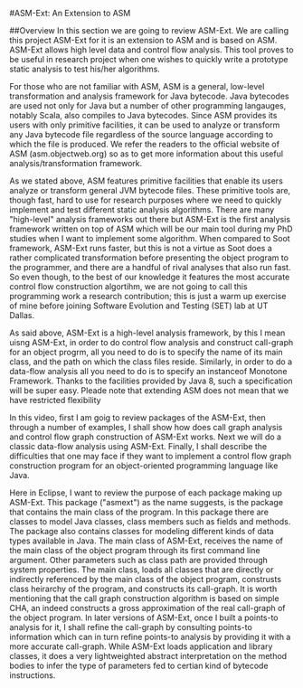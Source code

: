 #ASM-Ext: An Extension to ASM

##Overview
In this section we are going to review ASM-Ext. We are calling this project ASM-Ext for it is an extension
to ASM and is based on ASM. ASM-Ext allows high level data and control flow analysis. This tool proves to be
useful in research project when one wishes to quickly write a prototype static analysis to test his/her
algorithms.

For those who are not familiar with ASM, ASM is a general, low-level transformation and analysis framework
for Java bytecode. Java bytecodes are used not only for Java but a number of other programming langauges,
notably Scala, also compiles to Java bytecodes. Since ASM provides its users with only primitive facilities,
it can be used to analyze or transform any Java bytecode file regardless of the source language according to
which the file is produced. We refer the readers to the official website of ASM (asm.objectweb.org) so as to
get more information about this useful analysis/transformation framework.

As we stated above, ASM features primitive facilities that enable its users analyze or transform general JVM
bytecode files. These primitive tools are, though fast, hard to use for research purposes where we need to
quickly implement and test different static analysis algorithms. There are many "high-level" analysis frameworks
out there but ASM-Ext is the first analysis framework written on top of ASM which will be our main tool
during my PhD studies when I want to implement some algorithm. When compared to Soot framework, ASM-Ext runs
faster, but this is not a virtue as Soot does a rather complicated transformation before presenting the object
program to the programmer, and there are a handful of rival analyses that also run fast. So even though, to the
best of our knowledge it features the most accurate control flow construction algortihm, we are not going to call
this programming work a research contribution; this is just a warm up exercise of mine before joining Software
Evolution and Testing (SET) lab at UT Dallas.

As said above, ASM-Ext is a high-level analysis framework, by this I mean uisng ASM-Ext, in order to do control
flow analysis and construct call-graph for an object progrm, all you need to do is to specify the name of
its main class, and the path on which the class files reside. Similarly, in order to do a data-flow analysis
all you need to do is to specify an instanceof Monotone Framework. Thanks to the facilities provided by
Java 8, such a specification will be super easy. Pleade note that extending ASM does not mean that we have
restricted flexibility 

In this video, first I am goig to review packages of the ASM-Ext, then through a number of examples, I shall
show how does call graph analysis and control flow graph construction of ASM-Ext works. Next we will do a
classic data-flow analysis using ASM-Ext. Finally, I shall describe the difficulties that one may face if
they want to implement a control flow graph construction program for an object-oriented programming language
like Java.

Here in Eclipse, I want to review the purpose of each package making up ASM-Ext. This package ("asmext")
as the name suggests, is the package that contains the main class of the program. In this package there
are classes to model Java classes, class members such as fields and methods. The package also contains
classes for modeling different kinds of data types available in Java. The main class of ASM-Ext, receives
the name of the main class of the object program through its first command line argument. Other parameters
such as class path are provided through system properties. The main class, loads all classes that are directly
or indirectly referenced by the main class of the object program, construsts class heirarchy of the program,
and constructs its call-graph. It is worth mentioning that the call graph construction algorithm is based on
simple CHA, an indeed constructs a gross approximation of the real call-graph of the object program. In later
versions of ASM-Ext, once I built a points-to analysis for it, I shall refine the call-graph by consulting
points-to information which can in turn refine points-to analysis by providing it with a more accurate
call-graph. While ASM-Ext loads application and library classes, it does a very lightweighted abstract
interpretation on the method bodies to infer the type of parameters fed to certian kind of bytecode instructions.

